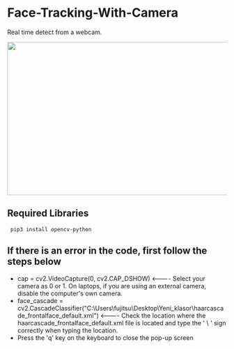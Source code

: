 # Face-Tracking-With-Camera
Real time detect from a webcam.
<p align="center">
  <img width="683" height="352" src="https://user-images.githubusercontent.com/75435070/169713922-0ce654da-b00a-41ba-8ce0-04a36aa8fb7b.jpeg">
</p>

## Required Libraries
`` pip3 install opencv-python``

## If there is an error in the code, first follow the steps below       
* cap = cv2.VideoCapture(0, cv2.CAP_DSHOW) <---- Select your camera as 0 or 1. On laptops, if you are using an external camera, disable the computer's own camera.
* face_cascade = cv2.CascadeClassifier("C:\\Users\\fujitsu\\Desktop\\Yeni_klasor\\haarcascade_frontalface_default.xml") <---- Check the location where the haarcascade_frontalface_default.xml file is located and type the ' \ '  sign correctly when typing the location.
* Press the 'q' key on the keyboard to close the pop-up screen



